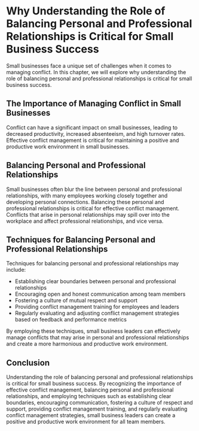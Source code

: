Why Understanding the Role of Balancing Personal and Professional Relationships is Critical for Small Business Success
===============================================================================================================================================

Small businesses face a unique set of challenges when it comes to managing conflict. In this chapter, we will explore why understanding the role of balancing personal and professional relationships is critical for small business success.

The Importance of Managing Conflict in Small Businesses
-------------------------------------------------------

Conflict can have a significant impact on small businesses, leading to decreased productivity, increased absenteeism, and high turnover rates. Effective conflict management is critical for maintaining a positive and productive work environment in small businesses.

Balancing Personal and Professional Relationships
-------------------------------------------------

Small businesses often blur the line between personal and professional relationships, with many employees working closely together and developing personal connections. Balancing these personal and professional relationships is critical for effective conflict management. Conflicts that arise in personal relationships may spill over into the workplace and affect professional relationships, and vice versa.

Techniques for Balancing Personal and Professional Relationships
----------------------------------------------------------------

Techniques for balancing personal and professional relationships may include:

* Establishing clear boundaries between personal and professional relationships
* Encouraging open and honest communication among team members
* Fostering a culture of mutual respect and support
* Providing conflict management training for employees and leaders
* Regularly evaluating and adjusting conflict management strategies based on feedback and performance metrics

By employing these techniques, small business leaders can effectively manage conflicts that may arise in personal and professional relationships and create a more harmonious and productive work environment.

Conclusion
----------

Understanding the role of balancing personal and professional relationships is critical for small business success. By recognizing the importance of effective conflict management, balancing personal and professional relationships, and employing techniques such as establishing clear boundaries, encouraging communication, fostering a culture of respect and support, providing conflict management training, and regularly evaluating conflict management strategies, small business leaders can create a positive and productive work environment for all team members.

